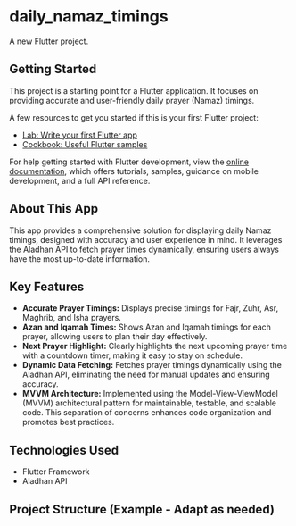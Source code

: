 # daily_namaz_timings

A new Flutter project.

## Getting Started

This project is a starting point for a Flutter application.  It focuses on providing accurate and user-friendly daily prayer (Namaz) timings.

A few resources to get you started if this is your first Flutter project:

- [Lab: Write your first Flutter app](https://docs.flutter.dev/get-started/codelab)
- [Cookbook: Useful Flutter samples](https://docs.flutter.dev/cookbook)

For help getting started with Flutter development, view the
[online documentation](https://docs.flutter.dev/), which offers tutorials,
samples, guidance on mobile development, and a full API reference.

## About This App

This app provides a comprehensive solution for displaying daily Namaz timings, designed with accuracy and user experience in mind. It leverages the Aladhan API to fetch prayer times dynamically, ensuring users always have the most up-to-date information.

## Key Features

*   **Accurate Prayer Timings:** Displays precise timings for Fajr, Zuhr, Asr, Maghrib, and Isha prayers.
*   **Azan and Iqamah Times:** Shows Azan and Iqamah timings for each prayer, allowing users to plan their day effectively.
*   **Next Prayer Highlight:** Clearly highlights the next upcoming prayer time with a countdown timer, making it easy to stay on schedule.
*   **Dynamic Data Fetching:** Fetches prayer timings dynamically using the Aladhan API, eliminating the need for manual updates and ensuring accuracy.
*   **MVVM Architecture:** Implemented using the Model-View-ViewModel (MVVM) architectural pattern for maintainable, testable, and scalable code.  This separation of concerns enhances code organization and promotes best practices.

## Technologies Used

*   Flutter Framework
*   Aladhan API

## Project Structure (Example - Adapt as needed)
